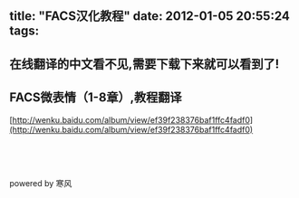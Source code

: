 title: "FACS汉化教程"
date: 2012-01-05 20:55:24
tags:
---

## 在线翻译的中文看不见,需要下载下来就可以看到了!

## FACS微表情（1-8章）,教程翻译

[http://wenku.baidu.com/album/view/ef39f238376baf1ffc4fadf0](http://wenku.baidu.com/album/view/ef39f238376baf1ffc4fadf0)</p>

&nbsp;

&nbsp;

powered by 寒风